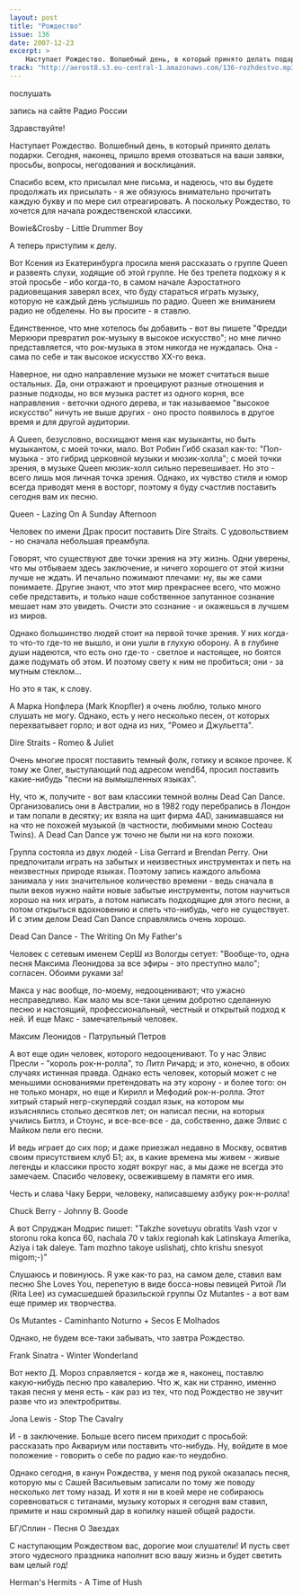 ```yaml
---
layout: post
title: "Рождество"
issue: 136
date: 2007-12-23
excerpt: >
    Наступает Рождество. Волшебный день, в который принято делать подарки. Сегодня, наконец, пришло время отозваться на ваши заявки, просьбы, вопросы, негодования и восклицания.
track: "http://aerost8.s3.eu-central-1.amazonaws.com/136-rozhdestvo.mp3"
---
```


послушать

запись на сайте Радио России

Здравствуйте!

Наступает Рождество. Волшебный день, в который принято делать подарки. Сегодня, наконец, пришло время отозваться на ваши заявки, просьбы, вопросы, негодования и восклицания.

Спасибо всем, кто присылал мне письма, и надеюсь, что вы будете продолжать их присылать - я же обязуюсь внимательно прочитать каждую букву и по мере сил отреагировать. А поскольку Рождество, то хочется для начала рождественской классики.

Bowie&Crosby - Little Drummer Boy

А теперь приступим к делу.

Вот Ксения из Екатеринбурга просила меня рассказать о группе Queen и развеять слухи, ходящие об этой группе. Не без трепета подхожу я к этой просьбе - ибо когда-то, в самом начале Аэростатного радиовещания заверял всех, что буду стараться играть музыку, которую не каждый день услышишь по радио. Queen же вниманием радио не обделены. Но вы просите - я ставлю.

Единственное, что мне хотелось бы добавить - вот вы пишете "Фредди Меркюри превратил рок-музыку в высокое искусство"; но мне лично представляется, что рок-музыка в этом никогда не нуждалась. Она - сама по себе и так высокое искусство XX-го века.

Наверное, ни одно направление музыки не может считаться выше остальных. Да, они отражают и проецируют разные отношения и разные подходы, но вся музыка растет из одного корня, все направления - веточки одного дерева, и так называемое "высокое искусство" ничуть не выше других - оно просто появилось в другое время и для другой аудитории.

А Queen, безусловно, восхищают меня как музыканты, но быть музыкантом, с моей точки, мало. Вот Робин Гибб сказал как-то: "Поп-музыка - это гибрид церковной музыки и мюзик-холла"; с моей точки зрения, в музыке Queen мюзик-холл сильно перевешивает. Но это - всего лишь моя личная точка зрения. Однако, их чувство стиля и юмор всегда приводят меня в восторг, поэтому я буду счастлив поставить сегодня вам их песню.

Queen - Lazing On A Sunday Afternoon

Человек по имени Драк просит поставить Dire Straits. С удовольствием - но сначала небольшая преамбула.

Говорят, что существуют две точки зрения на эту жизнь. Одни уверены, что мы отбываем здесь заключение, и ничего хорошего от этой жизни лучше не ждать. И печально пожимают плечами: ну, вы же сами понимаете. Другие знают, что этот мир прекраснее всего, что можно себе представить, и только наше собственное запутанное сознание мешает нам это увидеть. Очисти это сознание - и окажешься в лучшем из миров.

Однако большинство людей стоит на первой точке зрения. У них когда-то что-то где-то не вышло, и они ушли в глухую оборону. А в глубине души надеются, что есть оно где-то - светлое и настоящее, но боятся даже подумать об этом. И поэтому свету к ним не пробиться; они - за мутным стеклом...

Но это я так, к слову.

А Марка Нопфлера (Mark Knopfler) я очень люблю, только много слушать не могу. Однако, есть у него несколько песен, от которых перехватывает горло; и вот одна из них, "Ромео и Джульетта".

Dire Straits - Romeo & Juliet

Очень многие просят поставить темный фолк, готику и всякое прочее. К тому же Олег, выступающий под адресом wend64, просил поставить какие-нибудь "песни на вымышленных языках".

Ну, что ж, получите - вот вам классики темной волны Dead Can Dance. Организовались они в Австралии, но в 1982 году перебрались в Лондон и там попали в десятку; их взяла на щит фирма 4AD, занимавшаяся ни на что не похожей музыкой (в частности, любимыми мною Cocteau Twins). А Dead Can Dance уж точно не были ни на кого похожи.

Группа состояла из двух людей - Lisa Gerrard и Brendan Perry. Они предпочитали играть на забытых и неизвестных инструментах и петь на неизвестных природе языках. Поэтому запись каждого альбома занимала у них значительное количество времени - ведь сначала в пыли веков нужно найти новые забытые инструменты, потом научиться хорошо на них играть, а потом написать подходящие для этого песни, а потом открыться вдохновению и спеть что-нибудь, чего не существует. И с этим делом Dead Can Dance справлялись очень хорошо.

Dead Can Dance - The Writing On My Father's

Человек с сетевым именем СерШ из Вологды сетует: "Вообще-то, одна песня Максима Леонидова за все эфиры - это преступно мало"; согласен. Обоими руками за!

Макса у нас вообще, по-моему, недооценивают; что ужасно несправедливо. Как мало мы все-таки ценим добротно сделанную песню и настоящий, профессиональный, честный и открытый подход к ней. И еще Макс - замечательный человек.

Максим Леонидов - Патрульный Петров

А вот еще один человек, которого недооценивают. То у нас Элвис Пресли - "король рок-н-ролла", то Литл Ричард; и это, конечно, в обоих случаях истинная правда. Однако есть человек, который может с не меньшими основаниями претендовать на эту корону - и более того: он не только монарх, но еще и Кирилл и Мефодий рок-н-ролла. Этот хитрый старый негр-скупердяй создал язык, на котором мы изъяснялись столько десятков лет; он написал песни, на которых учились Битлз, и Стоунс, и все-все-все - да, собственно, даже Элвис с Майком пели его песни.

И ведь играет до сих пор; и даже приезжал недавно в Москву, освятив своим присутствием клуб Б1; ах, в какие времена мы живем - живые легенды и классики просто ходят вокруг нас, а мы даже не всегда это замечаем. Спасибо человеку, освежившему в памяти его имя.

Честь и слава Чаку Берри, человеку, написавшему азбуку рок-н-ролла!

Chuck Berry - Johnny B. Goode

А вот Спруджан Модрис пишет: "Takzhe sovetuyu obratits Vash vzor v storonu roka konca 60, nachala 70 v takix regionah kak Latinskaya Amerika, Aziya i tak daleye. Tam mozhno takoye uslishatj, chto krishu snesyot migom;-)"

Слушаюсь и повинуюсь. Я уже как-то раз, на самом деле, ставил вам песню She Loves You, перепетую в виде босса-новы певицей Ритой Ли (Rita Lee) из сумасшедшей бразильской группы Oz Mutantes - а вот вам еще пример их творчества.

Os Mutantes - Caminhanto Noturno + Secos E Molhados

Однако, не будем все-таки забывать, что завтра Рождество.

Frank Sinatra - Winter Wonderland

Вот некто Д. Мороз справляется - когда же я, наконец, поставлю какую-нибудь песню про кавалерию. Что ж, как ни странно, именно такая песня у меня есть - как раз из тех, что под Рождество не звучит разве что из электробритвы.

Jona Lewis - Stop The Cavalry

И - в заключение. Больше всего писем приходит с просьбой: рассказать про Аквариум или поставить что-нибудь. Ну, войдите в мое положение - говорить о себе по радио как-то неудобно.

Однако сегодня, в канун Рождества, у меня под рукой оказалась песня, которую мы с Сашей Васильевым записали по тому же поводу несколько лет тому назад. И хотя я ни в коей мере не собираюсь соревноваться с титанами, музыку которых я сегодня вам ставил, примите и наш скромный дар в копилку нашей общей радости.

БГ/Сплин - Песня О Звездах

С наступающим Рождеством вас, дорогие мои слушатели! И пусть свет этого чудесного праздника наполнит всю вашу жизнь и будет светить вам целый год!

Herman's Hermits - A Time of Hush
